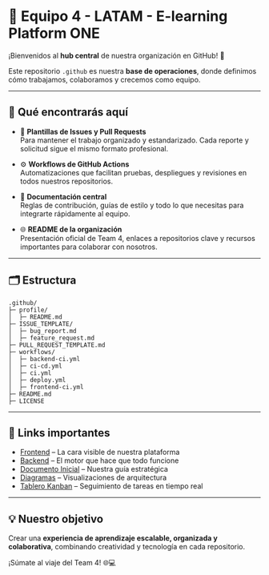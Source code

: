 # 🌟 Equipo 4 - LATAM - E-learning Platform ONE

¡Bienvenidos al **hub central** de nuestra organización en GitHub! 🚀

Este repositorio `.github` es nuestra **base de operaciones**, donde definimos cómo trabajamos, colaboramos y crecemos como equipo.  

---

## 🔹 Qué encontrarás aquí

- 📄 **Plantillas de Issues y Pull Requests**  
  Para mantener el trabajo organizado y estandarizado. Cada reporte y solicitud sigue el mismo formato profesional.

- ⚙️ **Workflows de GitHub Actions**  
  Automatizaciones que facilitan pruebas, despliegues y revisiones en todos nuestros repositorios.

- 📝 **Documentación central**  
  Reglas de contribución, guías de estilo y todo lo que necesitas para integrarte rápidamente al equipo.

- 🌐 **README de la organización**  
  Presentación oficial de Team 4, enlaces a repositorios clave y recursos importantes para colaborar con nosotros.

---
## 🗂️ Estructura

```
.github/
├─ profile/
│  ├─ README.md
├─ ISSUE_TEMPLATE/
│  ├─ bug_report.md
│  ├─ feature_request.md
├─ PULL_REQUEST_TEMPLATE.md
├─ workflows/
│  ├─ backend-ci.yml
│  ├─ ci-cd.yml
│  ├─ ci.yml
│  ├─ deploy.yml
│  ├─ frontend-ci.yml
├─ README.md
├─ LICENSE

```

---

## 📌 Links importantes

- [Frontend](https://github.com/Hackathon-ONE/Front-E-learning.git) – La cara visible de nuestra plataforma  
- [Backend](https://github.com/Hackathon-ONE/Back-E-learning.git) – El motor que hace que todo funcione  
- [Documento Inicial](https://docs.google.com/document/d/1SzG5HMY2YGkjLEevvIQ0MM3b_A1yk198jgQDizHvs6c/edit?usp=sharing) – Nuestra guía estratégica  
- [Diagramas](https://drive.google.com/file/d/1a0o4hbGKFpQENvnNYGv_r-JeIy9-Kp4L/view?usp=sharing) – Visualizaciones de arquitectura  
- [Tablero Kanban](https://trello.com/b/TgmVuCBK/hackaton-one-e-learning) – Seguimiento de tareas en tiempo real  

---

## 💡 Nuestro objetivo

Crear una **experiencia de aprendizaje escalable, organizada y colaborativa**, combinando creatividad y tecnología en cada repositorio.  

¡Súmate al viaje del Team 4! 🌐💻

